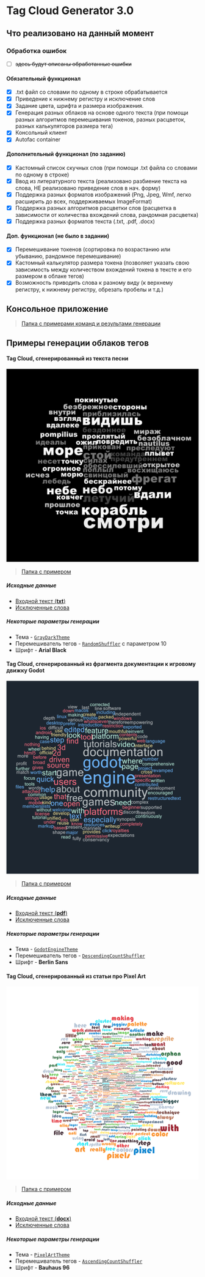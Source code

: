 # Tag Cloud Generator 3.0

## Что реализовано на данный момент

### Обработка ошибок
- [ ] ~~здесь будут описаны обработанные ошибки~~

#### Обязательный функционал

- [x] .txt файл со словами по одному в строке обрабатывается
- [x] Приведение к нижнему регистру и исключение слов
- [x] Задание цвета, шрифта и размера изображения.
- [x] Генерация разных облаков на основе одного текста (при помощи разных алгоритмов перемешивания токенов, разных расцветок, разных калькуляторов размера тега)
- [x] Консольный клиент
- [x] Autofac container

#### Дополнительный функционал (по заданию)

- [x] Кастомный список скучных слов (при помощи .txt файла со словами по одному в строке)
- [x] Ввод из литературного текста (реализовано разбиение текста на слова, НЕ реализовано приведение слов в нач. форму)
- [x] Поддержка разных форматов изображений (Png, Jpeg, Wmf, легко расширить до всех, поддерживаемых ImageFormat)
- [x] Поддержка разных алгоритмов расцветки слов (расцветка в зависимости от количества вхождений слова, рандомная расцветка)
- [x] Поддержка разных форматов текста (.txt, .pdf, .docx)

#### Доп. функционал (не было в задании)

- [x] Перемешивание токенов (сортировка по возрастанию или убыванию, рандомное перемешивание)
- [x] Кастомный калькулятор размера токена (позволяет указать свою зависимость между количеством вхождений токена в тексте и его размером в облаке тегов)
- [x] Возможность приводить слова к разному виду (к верхнему регистру, к нижнему регистру, обрезать пробелы и т.д.)

## Консольное приложение

>[Папка с примерами команд и результами генерации](https://github.com/Sc222/fp/tree/hometask/TagsCloud/Examples/Console%20app)


## Примеры генерации облаков тегов

#### Tag Cloud, сгенерированный из текста песни

![](https://raw.githubusercontent.com/Sc222/fp/hometask/TagsCloud/Examples/Txt/result.png)
>[Папка с примером](https://github.com/Sc222/fp/tree/hometask/TagsCloud/Examples/Txt)

##### Исходные данные

- [Входной текст (**txt**)](https://github.com/Sc222/fp/blob/hometask/TagsCloud/Examples/Txt/song.txt)
- [Исключенные слова](https://github.com/Sc222/fp/blob/hometask/TagsCloud/Examples/Txt/exclude.txt)


##### Некоторые параметры генерации

- Тема  - [`GrayDarkTheme`](https://github.com/Sc222/fp/blob/hometask/TagsCloud/TagsCloudVisualization/Styling/Themes/GrayDarkTheme.cs) 
- Перемешиватель тегов - [`RandomShuffler`](https://github.com/Sc222/fp/blob/hometask/TagsCloud/TagsCloudTextProcessing/Shufflers/RandomShuffler.cs) с параметром 10
- Шрифт - **Arial Black**

#### Tag Cloud, сгенерированный из фрагмента документации к игровому движку Godot

![](https://raw.githubusercontent.com/Sc222/fp/hometask/TagsCloud/Examples/Pdf/result.png)

>[Папка с примером](https://github.com/Sc222/fp/tree/hometask/TagsCloud/Examples/Pdf)

##### Исходные данные

- [Входной текст (**pdf**)](https://github.com/Sc222/fp/blob/hometask/TagsCloud/Examples/Pdf/godot.pdf)
- [Исключенные слова](https://github.com/Sc222/fp/blob/hometask/TagsCloud/Examples/Pdf/exclude.txt)
##### Некоторые параметры генерации

- Тема  - [`GodotEngineTheme`](https://github.com/Sc222/fp/blob/hometask/TagsCloud/TagsCloudVisualization/Styling/Themes/GodotEngineTheme.cs) 
- Перемешиватель тегов - [`DescendingCountShuffler`](https://github.com/Sc222/fp/blob/hometask/TagsCloud/TagsCloudTextProcessing/Shufflers/DescendingCountShuffler.cs)
- Шрифт - **Berlin Sans**

#### Tag Cloud, сгенерированный из статьи про Pixel Art

![](https://raw.githubusercontent.com/Sc222/fp/hometask/TagsCloud/Examples/Docx/result.png)

>[Папка с примером](https://github.com/Sc222/fp/tree/hometask/TagsCloud/Examples/Docx)

##### Исходные данные

- [Входной текст (**docx**)](https://github.com/Sc222/fp/blob/hometask/TagsCloud/Examples/Docx/pixel%20art.docx)
- [Исключенные слова](https://github.com/Sc222/fp/blob/hometask/TagsCloud/Examples/Docx/exclude.txt)

##### Некоторые параметры генерации

- Тема  - [`PixelArtTheme`](https://github.com/Sc222/fp/blob/hometask/TagsCloud/TagsCloudVisualization/Styling/Themes/PixelArtTheme.cs) 
- Перемешиватель тегов - [`AscendingCountShuffler`](https://github.com/Sc222/fp/blob/hometask/TagsCloud/TagsCloudTextProcessing/Shufflers/AscendingCountShuffler.cs)
- Шрифт - **Bauhaus 96**
